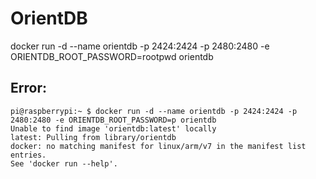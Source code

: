 # OrientDB 



docker run -d --name orientdb -p 2424:2424 -p 2480:2480 -e ORIENTDB_ROOT_PASSWORD=rootpwd orientdb


## Error: 
    pi@raspberrypi:~ $ docker run -d --name orientdb -p 2424:2424 -p 2480:2480 -e ORIENTDB_ROOT_PASSWORD=p orientdb
    Unable to find image 'orientdb:latest' locally
    latest: Pulling from library/orientdb
    docker: no matching manifest for linux/arm/v7 in the manifest list entries.
    See 'docker run --help'.